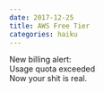 ```yaml
---
date: 2017-12-25
title: AWS Free Tier
categories: haiku
---
```


New billing alert:  
Usage quota exceeded  
Now your shit is real.
